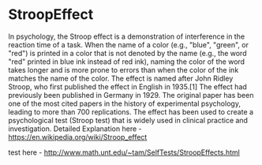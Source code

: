 # StroopEffect


In psychology, the Stroop effect is a demonstration of interference in the reaction time of a task. When the name of a color (e.g., "blue", "green", or "red") is printed in a color that is not denoted by the name (e.g., the word "red" printed in blue ink instead of red ink), naming the color of the word takes longer and is more prone to errors than when the color of the ink matches the name of the color. The effect is named after John Ridley Stroop, who first published the effect in English in 1935.[1] The effect had previously been published in Germany in 1929. The original paper has been one of the most cited papers in the history of experimental psychology, leading to more than 700 replications. The effect has been used to create a psychological test (Stroop test) that is widely used in clinical practice and investigation. Detailed Explanation here - https://en.wikipedia.org/wiki/Stroop_effect

test here - http://www.math.unt.edu/~tam/SelfTests/StroopEffects.html







